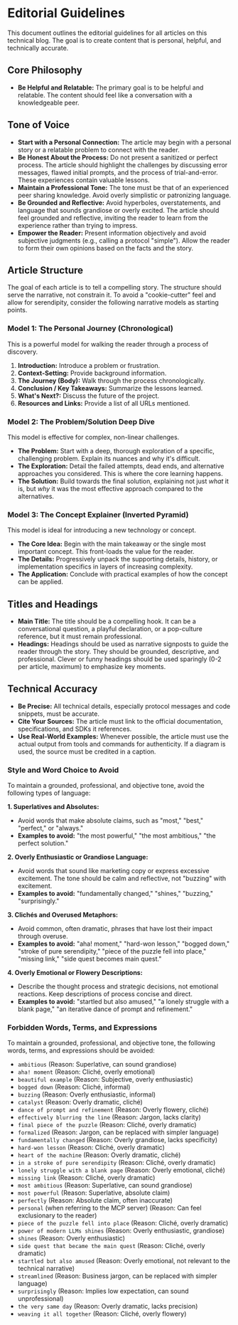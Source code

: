 # Editorial Guidelines

This document outlines the editorial guidelines for all articles on this technical blog. The goal is to create content that is personal, helpful, and technically accurate.

## Core Philosophy

-   **Be Helpful and Relatable:** The primary goal is to be helpful and relatable. The content should feel like a conversation with a knowledgeable peer.

## Tone of Voice

-   **Start with a Personal Connection:** The article may begin with a personal story or a relatable problem to connect with the reader.
-   **Be Honest About the Process:** Do not present a sanitized or perfect process. The article should highlight the challenges by discussing error messages, flawed initial prompts, and the process of trial-and-error. These experiences contain valuable lessons.
-   **Maintain a Professional Tone:** The tone must be that of an experienced peer sharing knowledge. Avoid overly simplistic or patronizing language.
-   **Be Grounded and Reflective:** Avoid hyperboles, overstatements, and language that sounds grandiose or overly excited. The article should feel grounded and reflective, inviting the reader to learn from the experience rather than trying to impress.
-   **Empower the Reader:** Present information objectively and avoid subjective judgments (e.g., calling a protocol "simple"). Allow the reader to form their own opinions based on the facts and the story.

## Article Structure

The goal of each article is to tell a compelling story. The structure should serve the narrative, not constrain it. To avoid a "cookie-cutter" feel and allow for serendipity, consider the following narrative models as starting points.

### Model 1: The Personal Journey (Chronological)
This is a powerful model for walking the reader through a process of discovery.
1.  **Introduction:** Introduce a problem or frustration.
2.  **Context-Setting:** Provide background information.
3.  **The Journey (Body):** Walk through the process chronologically.
4.  **Conclusion / Key Takeaways:** Summarize the lessons learned.
5.  **What's Next?:** Discuss the future of the project.
6.  **Resources and Links:** Provide a list of all URLs mentioned.

### Model 2: The Problem/Solution Deep Dive
This model is effective for complex, non-linear challenges.
-   **The Problem:** Start with a deep, thorough exploration of a specific, challenging problem. Explain its nuances and why it's difficult.
-   **The Exploration:** Detail the failed attempts, dead ends, and alternative approaches you considered. This is where the core learning happens.
-   **The Solution:** Build towards the final solution, explaining not just *what* it is, but *why* it was the most effective approach compared to the alternatives.

### Model 3: The Concept Explainer (Inverted Pyramid)
This model is ideal for introducing a new technology or concept.
-   **The Core Idea:** Begin with the main takeaway or the single most important concept. This front-loads the value for the reader.
-   **The Details:** Progressively unpack the supporting details, history, or implementation specifics in layers of increasing complexity.
-   **The Application:** Conclude with practical examples of how the concept can be applied.

## Titles and Headings

-   **Main Title:** The title should be a compelling hook. It can be a conversational question, a playful declaration, or a pop-culture reference, but it must remain professional.
-   **Headings:** Headings should be used as narrative signposts to guide the reader through the story. They should be grounded, descriptive, and professional. Clever or funny headings should be used sparingly (0-2 per article, maximum) to emphasize key moments.

## Technical Accuracy

-   **Be Precise:** All technical details, especially protocol messages and code snippets, must be accurate.
-   **Cite Your Sources:** The article must link to the official documentation, specifications, and SDKs it references.
-   **Use Real-World Examples:** Whenever possible, the article must use the actual output from tools and commands for authenticity. If a diagram is used, the source must be credited in a caption.

### Style and Word Choice to Avoid

To maintain a grounded, professional, and objective tone, avoid the following types of language:

**1. Superlatives and Absolutes:**
*   Avoid words that make absolute claims, such as "most," "best," "perfect," or "always."
*   **Examples to avoid:** "the most powerful," "the most ambitious," "the perfect solution."

**2. Overly Enthusiastic or Grandiose Language:**
*   Avoid words that sound like marketing copy or express excessive excitement. The tone should be calm and reflective, not "buzzing" with excitement.
*   **Examples to avoid:** "fundamentally changed," "shines," "buzzing," "surprisingly."

**3. Clichés and Overused Metaphors:**
*   Avoid common, often dramatic, phrases that have lost their impact through overuse.
*   **Examples to avoid:** "aha! moment," "hard-won lesson," "bogged down," "stroke of pure serendipity," "piece of the puzzle fell into place," "missing link," "side quest becomes main quest."

**4. Overly Emotional or Flowery Descriptions:**
*   Describe the thought process and strategic decisions, not emotional reactions. Keep descriptions of process concise and direct.
*   **Examples to avoid:** "startled but also amused," "a lonely struggle with a blank page," "an iterative dance of prompt and refinement."

### Forbidden Words, Terms, and Expressions

To maintain a grounded, professional, and objective tone, the following words, terms, and expressions should be avoided:

*   `ambitious` (Reason: Superlative, can sound grandiose)
*   `aha! moment` (Reason: Cliché, overly emotional)
*   `beautiful example` (Reason: Subjective, overly enthusiastic)
*   `bogged down` (Reason: Cliché, informal)
*   `buzzing` (Reason: Overly enthusiastic, informal)
*   `catalyst` (Reason: Overly dramatic, cliché)
*   `dance of prompt and refinement` (Reason: Overly flowery, cliché)
*   `effectively blurring the line` (Reason: Jargon, lacks clarity)
*   `final piece of the puzzle` (Reason: Cliché, overly dramatic)
*   `formalized` (Reason: Jargon, can be replaced with simpler language)
*   `fundamentally changed` (Reason: Overly grandiose, lacks specificity)
*   `hard-won lesson` (Reason: Cliché, overly dramatic)
*   `heart of the machine` (Reason: Overly dramatic, cliché)
*   `in a stroke of pure serendipity` (Reason: Cliché, overly dramatic)
*   `lonely struggle with a blank page` (Reason: Overly emotional, cliché)
*   `missing link` (Reason: Cliché, overly dramatic)
*   `most ambitious` (Reason: Superlative, can sound grandiose)
*   `most powerful` (Reason: Superlative, absolute claim)
*   `perfectly` (Reason: Absolute claim, often inaccurate)
*   `personal` (when referring to the MCP server) (Reason: Can feel exclusionary to the reader)
*   `piece of the puzzle fell into place` (Reason: Cliché, overly dramatic)
*   `power of modern LLMs shines` (Reason: Overly enthusiastic, grandiose)
*   `shines` (Reason: Overly enthusiastic)
*   `side quest that became the main quest` (Reason: Cliché, overly dramatic)
*   `startled but also amused` (Reason: Overly emotional, not relevant to the technical narrative)
*   `streamlined` (Reason: Business jargon, can be replaced with simpler language)
*   `surprisingly` (Reason: Implies low expectation, can sound unprofessional)
*   `the very same day` (Reason: Overly dramatic, lacks precision)
*   `weaving it all together` (Reason: Cliché, overly flowery)